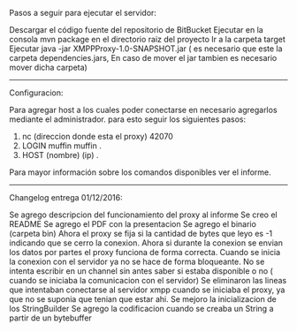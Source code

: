 Pasos a seguir para ejecutar el servidor:

Descargar el código fuente del repositorio de BitBucket
Ejecutar en la consola mvn package en el directorio raiz del proyecto
Ir a la carpeta target
Ejecutar java -jar XMPPProxy-1.0-SNAPSHOT.jar ( es necesario que este la carpeta dependencies.jars, En caso de mover el jar tambien es necesario mover dicha carpeta)

------------------------------------

Configuracion:

Para agregar host a los cuales poder conectarse en necesario agregarlos mediante el administrador. para esto seguir los siguientes pasos:

1.	nc (direccion donde esta el proxy) 42070
2.	LOGIN muffin muffin
.
3.	HOST (nombre) (ip)
.

Para mayor información sobre los comandos disponibles ver el informe.

 ---------------------------------

Changelog entrega 01/12/2016:

Se agrego descripcion del funcionamiento del proxy al informe
Se creo el README
Se agrego el PDF con la presentacion
Se agrego el binario (carpeta bin)
Ahora el proxy se fija si la cantidad de bytes que leyo es -1 indicando que se cerro la conexion.
Ahora si durante la conexion se envian los datos por partes el proxy funciona de forma correcta.
Cuando se inicia la conexion con el servidor ya no se hace de forma bloqueante.
No se intenta escribir en un channel sin antes saber si estaba disponible o no ( cuando se iniciaba la comunicacion con el servidor)
Se eliminaron las lineas que intentaban conectarse al servidor xmpp cuando se iniciaba el proxy, ya que no se suponia que tenian que estar ahi.
Se mejoro la inicializacion de los StringBuilder
Se agrego la codificacion cuando se creaba un String a partir de un bytebuffer
